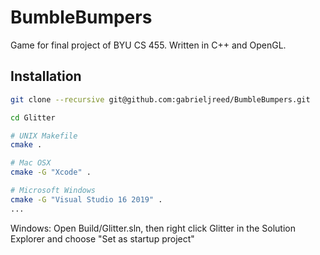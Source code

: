 # BumbleBumpers
Game for final project of BYU CS 455. Written in C++ and OpenGL. 

## Installation
```bash
git clone --recursive git@github.com:gabrieljreed/BumbleBumpers.git

cd Glitter 

# UNIX Makefile
cmake .

# Mac OSX
cmake -G "Xcode" .

# Microsoft Windows
cmake -G "Visual Studio 16 2019" .
...
```

Windows: Open Build/Glitter.sln, then right click Glitter in the Solution Explorer and choose "Set as startup project" 
